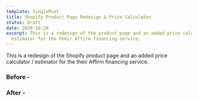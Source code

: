 ```yaml
---
template: SinglePost
title: Shopify Product Page Redesign & Price Calculator
status: Draft
date: 2020-10-20
excerpt: This is a redesign of the product page and an added price calculator /
  estimator for the their Affirm financing service.
---
```

This is a redesign of the Shopify product page and an added price calculator / estimator for the their Affirm financing service.

### **Before -**

### **After -**